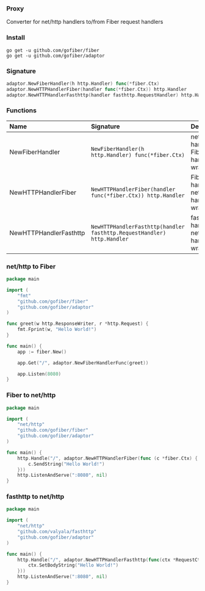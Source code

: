 ### Proxy
Converter for net/http handlers to/from Fiber request handlers

### Install
```
go get -u github.com/gofiber/fiber
go get -u github.com/gofiber/adaptor
```

### Signature
```go
adaptor.NewFiberHandler(h http.Handler) func(*fiber.Ctx)
adaptor.NewHTTPHandlerFiber(handler func(*fiber.Ctx)) http.Handler
adaptor.NewHTTPHandlerFasthttp(handler fasthttp.RequestHandler) http.Handler
```

### Functions
| Name | Signature | Description
| :--- | :--- | :---
| NewFiberHandler | `NewFiberHandler(h http.Handler) func(*fiber.Ctx)` | net/http handler to Fiber handler wrapper
| NewHTTPHandlerFiber | `NewHTTPHandlerFiber(handler func(*fiber.Ctx)) http.Handler` | Fiber handler to net/http handler wrapper
| NewHTTPHandlerFasthttp | `NewHTTPHandlerFasthttp(handler fasthttp.RequestHandler) http.Handler` | fasthttp handler to net/http handler wrapper

### net/http to Fiber
```go
package main

import (
    "fmt"
	"github.com/gofiber/fiber"
	"github.com/gofiber/adaptor"
)

func greet(w http.ResponseWriter, r *http.Request) {
	fmt.Fprint(w, "Hello World!")
}

func main() {
    app := fiber.New()

    app.Get("/", adaptor.NewFiberHandlerFunc(greet))

    app.Listen(8080)
}
```

### Fiber to net/http
```go
package main

import (
    "net/http"
	"github.com/gofiber/fiber"
	"github.com/gofiber/adaptor"
)

func main() {
	http.Handle("/", adaptor.NewHTTPHandlerFiber(func (c *fiber.Ctx) {
        c.SendString("Hello World!")
    }))
	http.ListenAndServe(":8080", nil)
}
```

### fasthttp to net/http
```go
package main

import (
    "net/http"
	"github.com/valyala/fasthttp"
	"github.com/gofiber/adaptor"
)

func main() {
    http.Handle("/", adaptor.NewHTTPHandlerFasthttp(func(ctx *RequestCtx) {
        ctx.SetBodyString("Hello World!")
    }))
	http.ListenAndServe(":8080", nil)
}
```